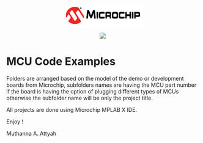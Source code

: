 

<p align="center"><img src="images/microchip_logo.png"></p>

<p align="center"><img src="./Curiosity_HPC/images/Curiosity_HPC.png"></p>

# MCU Code Examples

Folders are arranged based on the model of the demo or development boards from Microchip, subfolders names are having the MCU part number if the board is having the option of plugging different types of MCUs otherwise the subfolder name will be only the project title.

All projects are done using Microchip MPLAB X IDE.

Enjoy !

Muthanna A. Attyah
